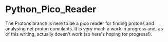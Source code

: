 # Python_Pico_Reader
The Protons branch is here to be a pico reader for finding protons and analysing net proton cumulants. It is very much a work in progress and, as of this writing, actually doesn't work (so here's hoping for progress!).
